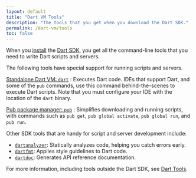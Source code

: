 ```yaml
---
layout: default
title: "Dart VM Tools"
description: "The tools that you get when you download the Dart SDK."
permalink: /dart-vm/tools
toc: false
---
```


When you [install](/install) the
[Dart SDK](/tools/sdk), you get all the command-line tools that you
need to write Dart scripts and servers.

The following tools have special support for
running scripts and servers.

[Standalone Dart VM: `dart`](dart-vm)
: Executes Dart code.
  IDEs that support Dart,
  and some of the `pub` commands, use this
  command behind-the-scenes to execute Dart scripts.
  Note that you must configure your IDE with the location of
  the `dart` binary.

[Pub package manager: `pub`]({{site.dartlang}}/tools/pub)
: Simplifies downloading and running scripts,
  with commands such as `pub get`, `pub global activate`, `pub global run`,
  and `pub run`.

Other SDK tools that are handy for script and server development include:

* [`dartanalyzer`](https://github.com/dart-lang/sdk/tree/master/pkg/analyzer_cli#dartanalyzer):
  Statically analyzes code, helping you catch errors early.
* [`dartfmt`](https://github.com/dart-lang/dart_style#readme):
  Applies style guidelines to Dart code.
* [`dartdoc`](https://github.com/dart-lang/dartdoc#dartdoc):
  Generates API reference documentation.

For more information, including tools outside the Dart SDK, see
[Dart Tools]({{site.dartlang}}/tools).
